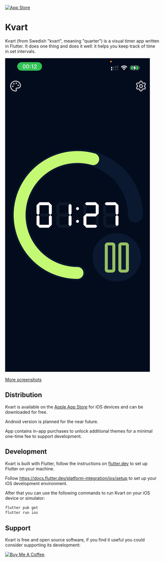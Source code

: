 [![App Store](https://img.shields.io/badge/App%20Store-Available%20on%20the%20App%20Store-blue?logo=app-store&style=flat-square)](https://apps.apple.com/se/app/kvart/id6754662969?l=en-GB)

# Kvart

Kvart (from Swedish "kvart", meaning "quarter") is a visual timer app written in Flutter. 
It does one thing and does it well: it helps you keep track of time in set intervals.

![Screenshot: round green timer set to 15 minutes](./screenshots/IMG_5167.jpeg)

[More screenshots](./screenshots/)

## Distribution
Kvart is available on the [Apple App Store](https://apps.apple.com/se/app/kvart/id6754662969?l=en-GB) for iOS devices and can be downloaded for free.

Android version is planned for the near future.

App contains in-app purchases to unlock additional themes for a minimal one-time fee to support development.

## Development

Kvart is built with Flutter, follow the instructions on [flutter.dev](https://flutter.dev/docs/get-started/install) to set up Flutter on your machine.

Follow https://docs.flutter.dev/platform-integration/ios/setup to set up your iOS development environment.

After that you can use the following commands to run Kvart on your iOS device or simulator:

```bash
flutter pub get
flutter run ios
```

## Support

Kvart is free and open source software, if you find it useful you could consider supporting its development: 

[![Buy Me A Coffee](https://www.buymeacoffee.com/assets/img/custom_images/orange_img.png)](https://www.buymeacoffee.com/valeriavg).

